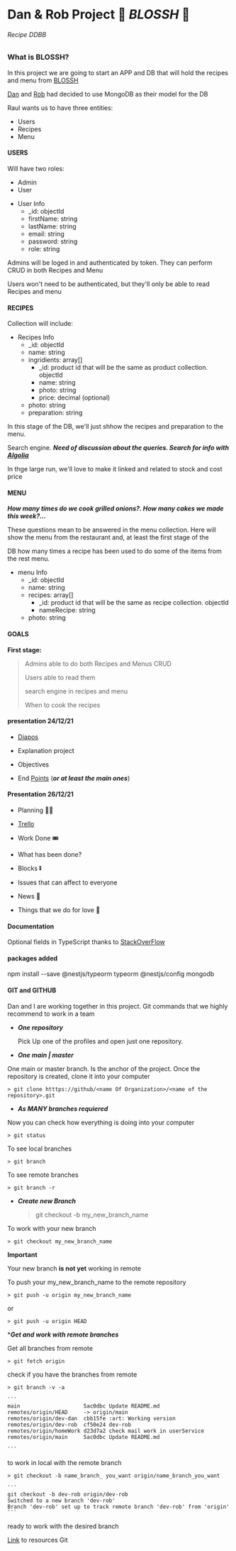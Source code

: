 # Dan & Rob Project 🍔 ***BLOSSH*** 🍔

###### Recipe DDBB

### What is BLOSSH?

In this project we are going to start an APP and DB that will hold the recipes and menu from [BLOSSH](https://www.blossh.com/)

[Dan](https://github.com/dan-dm) and [Rob](https://github.com/naranjito72) had decided to use MongoDB as their model for the DB

Raul wants us to have three entities:

  * Users 
  * Recipes
  * Menu

#### USERS 

Will have two roles: 

  * Admin
  * User

<ul>
  <li>User Info
    <ul>
      <li>_id: objectId</li>
      <li>firstName: string</li>
      <li>lastName: string</li>
      <li>email: string</li>
      <li>password: string</li>
      <li>role: string</li>
    </ul>
  </li>
</ul> 

Admins will be loged in and authenticated by token. They can perform CRUD in both Recipes and Menu

Users won't need to be authenticated, but they'll only be able to read Recipes and menu

#### RECIPES

Collection will include:

<ul>
  <li>Recipes Info
    <ul>
      <li>_id: objectId</li>
      <li>name: string</li>
      <li>ingridients: array[]
        <ul>
          <li>_id: product id that will be the same as product collection. objectId</li>
          <li>name: string</li>
          <li>photo: string</li>
          <li>price: decimal (optional)</li>
        </ul>  
      </li>
      <li>photo: string</li>
      <li>preparation: string</li>
    </ul>
  </li>
</ul> 

In this stage of the DB, we'll just shhow the recipes and preparation to the menu. 

Search engine. ___Need of discussion about the queries. Search for info with [*Algolia*](https://www.algolia.com)___

In thge large run, we'll love to make it linked and related to stock and cost price

#### MENU

***How many times do we cook grilled onions?. How many cakes we made this week?...*** 

These questions mean to be answered in the menu collection. Here will show the menu from the restaurant and, at least the first stage of the 

DB how many times a recipe has been used to do some of the items from the rest menu.

<ul>
  <li>menu Info
    <ul>
      <li>_id: objectId</li>
      <li>name: string</li>
      <li>recipes: array[]
        <ul>
          <li>_id: product id that will be the same as recipe collection. objectId</li>
          <li>nameRecipe: string</li>
        </ul>  
      </li>
      <li>photo: string</li>
    </ul>
  </li>
</ul> 

#### GOALS

**First stage:**

> Admins able to do both Recipes and Menus CRUD
>
> Users able to read them
>
> search engine in recipes and menu
>
> When to cook the recipes

#### presentation 24/12/21

 * [Diapos](https://slides.com/naranjito72/deck/fullscreen#/recetario-blossh) 

 * Explanation project

 * Objectives

 * End [Points](https://documenter.getpostman.com/view/9175109/UVJYLzEw) (___or at least the main ones___)

#### Presentation 26/12/21

 * Planning 🚴‍♂️
  - [Trello](https://trello.com/b/hgAzmca5/proyecto-m4-dan-y-roberto-recetario-blossh)

 * Work Done 🎟️
  - What has been done?
  
 * Blocks ⏬
  - Issues that can affect to everyone
  
 * News 📰
  - Things that we do for love 🤎

#### Documentation

Optional fields in TypeScript thanks to [StackOverFlow](https://stackoverflow.com/questions/14142071/typescript-and-field-initializers)

#### packages added 

npm install --save @nestjs/typeorm typeorm @nestjs/config mongodb

#### GIT and GITHUB

Dan and I are working together in this project. Git commands that we highly recommend to work in a team

* ___One repository___
	
	Pick Up one of the profiles and open just one repository. 
	
* ___One main | master___
	
One main or master branch. Is the anchor of the project. Once the repository is created, clone it into your computer
	
	> git clone htttps://github/<name Of Organization>/<name of the repository>.git
	
* ___As MANY branches requiered___
	
Now you can check how everything is doing into your computer
	
	> git status
	
To see local branches
	
	> git branch 
	
To see remote branches
	
	> git branch -r
	
* ___Create new Branch___
	
	> git checkout -b my_new_branch_name
	
To work with your new branch
	
	> git checkout my_new_branch_name
	
**Important**
	
Your new branch **is not yet** working in remote
	
To push your my_new_branch_name to the remote repository
	
	> git push -u origin my_new_branch_name
	
or
	
	> git push -u origin HEAD
	
*___Get and work with remote branches___
	
Get all branches from remote
	
	> git fetch origin
	
check if you have the branches from remote
	
	> git branch -v -a
	
	```
	main                    5ac0dbc Update README.md
    remotes/origin/HEAD     -> origin/main
    remotes/origin/dev-dan  cbb15fe :art: Working version
    remotes/origin/dev-rob  cf50e24 dev-rob
    remotes/origin/homeWork d23d7a2 check mail work in userService
    remotes/origin/main     5ac0dbc Update README.md

	```
to work in local with the remote branch
	
	> git checkout -b name_branch_ you_want origin/name_branch_you_want
	
	```
	git checkout -b dev-rob origin/dev-rob
	Switched to a new branch 'dev-rob'
	Branch 'dev-rob' set up to track remote branch 'dev-rob' from 'origin'
	```
ready to work with the desired branch
	
[Link](https://www.nobledesktop.com/learn/git/git-branches) to resources Git

